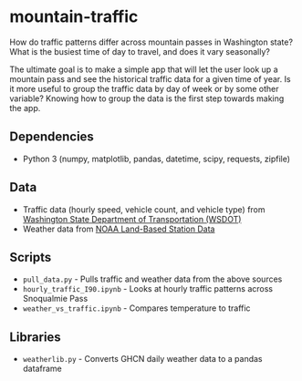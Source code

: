 # mountain-traffic
How do traffic patterns differ across mountain passes in Washington state?
What is the busiest time of day to travel, and does it vary seasonally?

The ultimate goal is to make a simple app that will let the user look up
a mountain pass and see the historical traffic data for a given time of 
year. Is it more useful to group the traffic data by day of week or by 
some other variable? Knowing how to group the data is the first 
step towards making the app.

## Dependencies
- Python 3 (numpy, matplotlib, pandas, datetime, scipy, requests, zipfile)

## Data
- Traffic data (hourly speed, vehicle count, and vehicle type) from [Washington State Department of Transportation (WSDOT)](http://www.wsdot.wa.gov/data/tools/geoportal/?config=traffic)
- Weather data from [NOAA Land-Based Station Data](https://www.ncdc.noaa.gov/data-access/land-based-station-data) 

## Scripts
- `pull_data.py` - Pulls traffic and weather data from the above sources
- `hourly_traffic_I90.ipynb` - Looks at hourly traffic patterns across Snoqualmie Pass
- `weather_vs_traffic.ipynb` - Compares temperature to traffic

## Libraries
- `weatherlib.py` - Converts GHCN daily weather data to a pandas dataframe 
